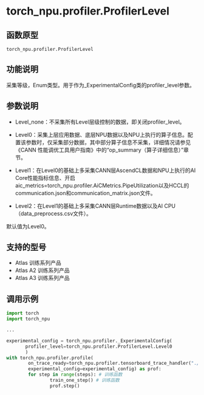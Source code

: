 # torch_npu.profiler.ProfilerLevel

## 函数原型

```
torch_npu.profiler.ProfilerLevel
```

## 功能说明

采集等级，Enum类型。用于作为_ExperimentalConfig类的profiler_level参数。

## 参数说明

- Level_none：不采集所有Level层级控制的数据，即关闭profiler_level。

- Level0：采集上层应用数据、底层NPU数据以及NPU上执行的算子信息。配置该参数时，仅采集部分数据，其中部分算子信息不采集，详细情况请参见《CANN 性能调优工具用户指南》中的“op_summary（算子详细信息）”章节。
- Level1：在Level0的基础上多采集CANN层AscendCL数据和NPU上执行的AI Core性能指标信息、开启aic_metrics=torch_npu.profiler.AiCMetrics.PipeUtilization以及HCCL的communication.json和communication_matrix.json文件。
- Level2：在Level1的基础上多采集CANN层Runtime数据以及AI CPU（data_preprocess.csv文件）。

默认值为Level0。

## 支持的型号

- <term>Atlas 训练系列产品</term>
- <term>Atlas A2 训练系列产品</term>
- <term>Atlas A3 训练系列产品</term>

## 调用示例

```python
import torch
import torch_npu

...

experimental_config = torch_npu.profiler._ExperimentalConfig(
       profiler_level=torch_npu.profiler.ProfilerLevel.Level0
       )
with torch_npu.profiler.profile(
        on_trace_ready=torch_npu.profiler.tensorboard_trace_handler("./result"),
        experimental_config=experimental_config) as prof:
        for step in range(steps): # 训练函数
                train_one_step() # 训练函数
                prof.step()
```

